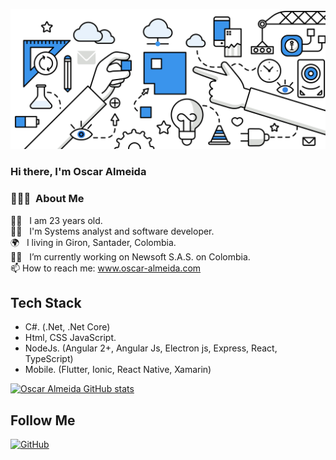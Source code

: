 ![Header](https://raw.githubusercontent.com/OscarAlmeida-dev/OscarAlmeida-dev/main/fondo.jpg)

### Hi there, I'm Oscar Almeida

### 👨🏻‍💻 &nbsp;About Me

🐱‍🏍 &nbsp; I am 23 years old.\
👨‍🎓 &nbsp; I'm Systems analyst and software developer.\
🌍 &nbsp; I living in Giron, Santader, Colombia.\
🐱‍👤 &nbsp; I’m currently working on Newsoft S.A.S. on Colombia.\
📫 How to reach me: <a href="www.oscar-almeida.com" target="_blank">www.oscar-almeida.com </a>


## Tech Stack
- C#. (.Net, .Net Core)
- Html, CSS JavaScript.
- NodeJs. (Angular 2+, Angular Js, Electron js, Express, React, TypeScript)
- Mobile. (Flutter, Ionic, React Native, Xamarin)

[![Oscar Almeida GitHub stats](https://github-readme-stats.vercel.app/api?username=oscaralmeida-dev&show_icons=true)](https://github.com/crisgarner)

<h2>Follow  Me</h2>
<p align="left">
	<a href="https://github.com/OscarAlmeida-dev"><img src="https://img.shields.io/github/followers/OscarAlmeida-dev.svg?label=GitHub&style=social" alt="GitHub"></a>
</p>


<!--
**OscarAlmeida-dev/OscarAlmeida-dev** is a ✨ _special_ ✨ repository because its `README.md` (this file) appears on your GitHub profile.

Here are some ideas to get you started:

- 🔭 I’m currently working on ...
- 🌱 I’m currently learning ...
- 👯 I’m looking to collaborate on ...
- 🤔 I’m looking for help with ...
- 💬 Ask me about ...
- 📫 How to reach me: ...
- 😄 Pronouns: ...
- ⚡ Fun fact: ...
-->
